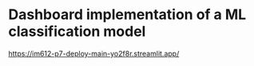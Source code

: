 # Dashboard implementation of a ML classification model 
<!---
This project 
-->
https://im612-p7-deploy-main-yo2f8r.streamlit.app/
